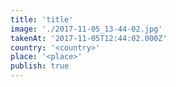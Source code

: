 ```yaml
---
title: 'title'
image: './2017-11-05_13-44-02.jpg'
takenAt: '2017-11-05T12:44:02.000Z'
country: '<country>'
place: '<place>'
publish: true
---
```

